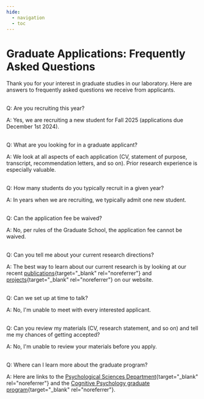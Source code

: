 ```yaml
---
hide:
  - navigation
  - toc
---
```


# Graduate Applications: Frequently Asked Questions

Thank you for your interest in graduate studies in our laboratory. Here are answers to frequently asked questions we receive from applicants. 
<br><br>

Q: Are you recruiting this year?

A: Yes, we are recruiting a new student for Fall 2025 (applications due December 1st 2024).
<br><br>

Q: What are you looking for in a graduate applicant?

A: We look at all aspects of each application (CV, statement of purpose, transcript, recommendation letters, and so on). Prior research experience is especially valuable.
<br><br>

Q: How many students do you typically recruit in a given year?

A: In years when we are recruiting, we typically admit one new student.
<br><br>

Q: Can the application fee be waived?

A: No, per rules of the Graduate School, the application fee cannot be waived.
<br><br>

Q: Can you tell me about your current research directions?

A: The best way to learn about our current research is by looking at our recent [publications](../../publications/){target="_blank" rel="noreferrer"} and [projects](../../projects/){target="_blank" rel="noreferrer"} on our website.
<br><br>

Q: Can we set up at time to talk?

A: No, I'm unable to meet with every interested applicant.
<br><br>

Q: Can you review my materials (CV, research statement, and so on) and tell me my chances of getting accepted?

A: No, I'm unable to review your materials before you apply.
<br><br>

Q: Where can I learn more about the graduate program?

A: Here are links to the [Psychological Sciences Department](https://hhs.purdue.edu/psy/){target="_blank" rel="noreferrer"} and the [Cognitive Psychology graduate program](https://www.purdue.edu/hhs/psy/graduate/graduate_training_areas/cognitive_psychology/index.html){target="_blank" rel="noreferrer"}. 
<br><br>
